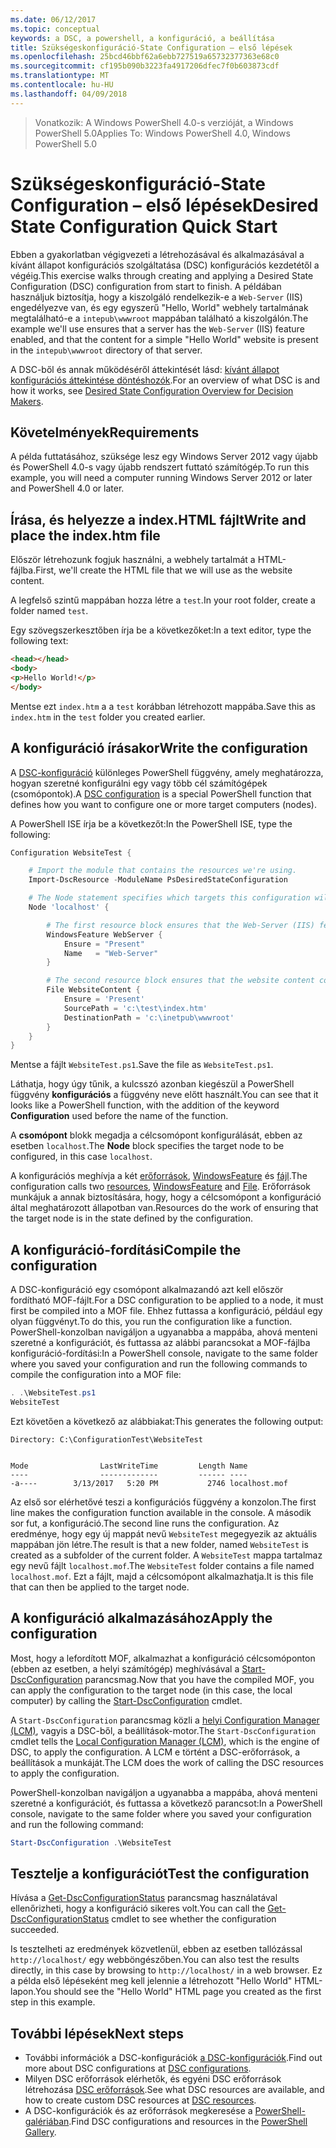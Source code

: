 ```yaml
---
ms.date: 06/12/2017
ms.topic: conceptual
keywords: a DSC, a powershell, a konfiguráció, a beállítása
title: Szükségeskonfiguráció-State Configuration – első lépések
ms.openlocfilehash: 25bcd46bbf62a6ebb727519a65732377363e68c0
ms.sourcegitcommit: cf195b090b3223fa4917206dfec7f0b603873cdf
ms.translationtype: MT
ms.contentlocale: hu-HU
ms.lasthandoff: 04/09/2018
---
```

> <span data-ttu-id="4679a-103">Vonatkozik: A Windows PowerShell 4.0-s verzióját, a Windows PowerShell 5.0</span><span class="sxs-lookup"><span data-stu-id="4679a-103">Applies To: Windows PowerShell 4.0, Windows PowerShell 5.0</span></span>

# <a name="desired-state-configuration-quick-start"></a><span data-ttu-id="4679a-104">Szükségeskonfiguráció-State Configuration – első lépések</span><span class="sxs-lookup"><span data-stu-id="4679a-104">Desired State Configuration Quick Start</span></span>

<span data-ttu-id="4679a-105">Ebben a gyakorlatban végigvezeti a létrehozásával és alkalmazásával a kívánt állapot konfigurációs szolgáltatása (DSC) konfigurációs kezdetétől a végéig.</span><span class="sxs-lookup"><span data-stu-id="4679a-105">This exercise walks through creating and applying a Desired State Configuration (DSC) configuration from start to finish.</span></span>
<span data-ttu-id="4679a-106">A példában használjuk biztosítja, hogy a kiszolgáló rendelkezik-e a `Web-Server` (IIS) engedélyezve van, és egy egyszerű "Hello, World" webhely tartalmának megtalálható-e a `intepub\wwwroot` mappában található a kiszolgálón.</span><span class="sxs-lookup"><span data-stu-id="4679a-106">The example we'll use ensures that a server has the `Web-Server` (IIS) feature enabled, and that the content for a simple "Hello World" website is present in the `intepub\wwwroot` directory of that server.</span></span>

<span data-ttu-id="4679a-107">A DSC-ből és annak működéséről áttekintését lásd: [kívánt állapot konfigurációs áttekintése döntéshozók](decisionMaker.md).</span><span class="sxs-lookup"><span data-stu-id="4679a-107">For an overview of what DSC is and how it works, see [Desired State Configuration Overview for Decision Makers](decisionMaker.md).</span></span>

## <a name="requirements"></a><span data-ttu-id="4679a-108">Követelmények</span><span class="sxs-lookup"><span data-stu-id="4679a-108">Requirements</span></span>

<span data-ttu-id="4679a-109">A példa futtatásához, szüksége lesz egy Windows Server 2012 vagy újabb és PowerShell 4.0-s vagy újabb rendszert futtató számítógép.</span><span class="sxs-lookup"><span data-stu-id="4679a-109">To run this example, you will need a computer running Windows Server 2012 or later and PowerShell 4.0 or later.</span></span>

## <a name="write-and-place-the-indexhtm-file"></a><span data-ttu-id="4679a-110">Írása, és helyezze a index.HTML fájlt</span><span class="sxs-lookup"><span data-stu-id="4679a-110">Write and place the index.htm file</span></span>

<span data-ttu-id="4679a-111">Először létrehozunk fogjuk használni, a webhely tartalmát a HTML-fájlba.</span><span class="sxs-lookup"><span data-stu-id="4679a-111">First, we'll create the HTML file that we will use as the website content.</span></span>

<span data-ttu-id="4679a-112">A legfelső szintű mappában hozza létre a `test`.</span><span class="sxs-lookup"><span data-stu-id="4679a-112">In your root folder, create a folder named `test`.</span></span>

<span data-ttu-id="4679a-113">Egy szövegszerkesztőben írja be a következőket:</span><span class="sxs-lookup"><span data-stu-id="4679a-113">In a text editor, type the following text:</span></span>

```html
<head></head>
<body>
<p>Hello World!</p>
</body>
```

<span data-ttu-id="4679a-114">Mentse ezt `index.htm` a a `test` korábban létrehozott mappába.</span><span class="sxs-lookup"><span data-stu-id="4679a-114">Save this as `index.htm` in the `test` folder you created earlier.</span></span>

## <a name="write-the-configuration"></a><span data-ttu-id="4679a-115">A konfiguráció írásakor</span><span class="sxs-lookup"><span data-stu-id="4679a-115">Write the configuration</span></span>

<span data-ttu-id="4679a-116">A [DSC-konfiguráció](configurations.md) különleges PowerShell függvény, amely meghatározza, hogyan szeretné konfigurálni egy vagy több cél számítógépek (csomópontok).</span><span class="sxs-lookup"><span data-stu-id="4679a-116">A [DSC configuration](configurations.md) is a special PowerShell function that defines how you want to configure one or more target computers (nodes).</span></span>

<span data-ttu-id="4679a-117">A PowerShell ISE írja be a következőt:</span><span class="sxs-lookup"><span data-stu-id="4679a-117">In the PowerShell ISE, type the following:</span></span>

```powershell
Configuration WebsiteTest {

    # Import the module that contains the resources we're using.
    Import-DscResource -ModuleName PsDesiredStateConfiguration

    # The Node statement specifies which targets this configuration will be applied to.
    Node 'localhost' {

        # The first resource block ensures that the Web-Server (IIS) feature is enabled.
        WindowsFeature WebServer {
            Ensure = "Present"
            Name   = "Web-Server"
        }

        # The second resource block ensures that the website content copied to the website root folder.
        File WebsiteContent {
            Ensure = 'Present'
            SourcePath = 'c:\test\index.htm'
            DestinationPath = 'c:\inetpub\wwwroot'
        }
    }
}
```

<span data-ttu-id="4679a-118">Mentse a fájlt `WebsiteTest.ps1`.</span><span class="sxs-lookup"><span data-stu-id="4679a-118">Save the file as `WebsiteTest.ps1`.</span></span>

<span data-ttu-id="4679a-119">Láthatja, hogy úgy tűnik, a kulcsszó azonban kiegészül a PowerShell függvény **konfigurációs** a függvény neve előtt használt.</span><span class="sxs-lookup"><span data-stu-id="4679a-119">You can see that it looks like a PowerShell function, with the addition of the keyword **Configuration** used before the name of the function.</span></span>

<span data-ttu-id="4679a-120">A **csomópont** blokk megadja a célcsomópont konfigurálását, ebben az esetben `localhost`.</span><span class="sxs-lookup"><span data-stu-id="4679a-120">The **Node** block specifies the target node to be configured, in this case `localhost`.</span></span>

<span data-ttu-id="4679a-121">A konfigurációs meghívja a két [erőforrások](resources.md), [WindowsFeature](windowsFeatureResource.md) és [fájl](fileResource.md).</span><span class="sxs-lookup"><span data-stu-id="4679a-121">The configuration calls two [resources](resources.md), [WindowsFeature](windowsFeatureResource.md) and [File](fileResource.md).</span></span>
<span data-ttu-id="4679a-122">Erőforrások munkájuk a annak biztosítására, hogy, hogy a célcsomópont a konfiguráció által meghatározott állapotban van.</span><span class="sxs-lookup"><span data-stu-id="4679a-122">Resources do the work of ensuring that the target node is in the state defined by the configuration.</span></span>

## <a name="compile-the-configuration"></a><span data-ttu-id="4679a-123">A konfiguráció-fordítási</span><span class="sxs-lookup"><span data-stu-id="4679a-123">Compile the configuration</span></span>

<span data-ttu-id="4679a-124">A DSC-konfiguráció egy csomópont alkalmazandó azt kell először fordítható MOF-fájlt.</span><span class="sxs-lookup"><span data-stu-id="4679a-124">For a DSC configuration to be applied to a node, it must first be compiled into a MOF file.</span></span>
<span data-ttu-id="4679a-125">Ehhez futtassa a konfiguráció, például egy olyan függvényt.</span><span class="sxs-lookup"><span data-stu-id="4679a-125">To do this, you run the configuration like a function.</span></span>
<span data-ttu-id="4679a-126">PowerShell-konzolban navigáljon a ugyanabba a mappába, ahová menteni szeretné a konfigurációt, és futtassa az alábbi parancsokat a MOF-fájlba konfiguráció-fordítási:</span><span class="sxs-lookup"><span data-stu-id="4679a-126">In a PowerShell console, navigate to the same folder where you saved your configuration and run the following commands to compile the configuration into a MOF file:</span></span>

```powershell
. .\WebsiteTest.ps1
WebsiteTest
```

<span data-ttu-id="4679a-127">Ezt követően a következő az alábbiakat:</span><span class="sxs-lookup"><span data-stu-id="4679a-127">This generates the following output:</span></span>

```
Directory: C:\ConfigurationTest\WebsiteTest


Mode                LastWriteTime         Length Name
----                -------------         ------ ----
-a----        3/13/2017   5:20 PM           2746 localhost.mof
```

<span data-ttu-id="4679a-128">Az első sor elérhetővé teszi a konfigurációs függvény a konzolon.</span><span class="sxs-lookup"><span data-stu-id="4679a-128">The first line makes the configuration function available in the console.</span></span>
<span data-ttu-id="4679a-129">A második sor fut, a konfiguráció.</span><span class="sxs-lookup"><span data-stu-id="4679a-129">The second line runs the configuration.</span></span>
<span data-ttu-id="4679a-130">Az eredménye, hogy egy új mappát nevű `WebsiteTest` megegyezik az aktuális mappában jön létre.</span><span class="sxs-lookup"><span data-stu-id="4679a-130">The result is that a new folder, named `WebsiteTest` is created as a subfolder of the current folder.</span></span>
<span data-ttu-id="4679a-131">A `WebsiteTest` mappa tartalmaz egy nevű fájlt `localhost.mof`.</span><span class="sxs-lookup"><span data-stu-id="4679a-131">The `WebsiteTest` folder contains a file named `localhost.mof`.</span></span>
<span data-ttu-id="4679a-132">Ezt a fájlt, majd a célcsomópont alkalmazhatja.</span><span class="sxs-lookup"><span data-stu-id="4679a-132">It is this file that can then be applied to the target node.</span></span>

## <a name="apply-the-configuration"></a><span data-ttu-id="4679a-133">A konfiguráció alkalmazásához</span><span class="sxs-lookup"><span data-stu-id="4679a-133">Apply the configuration</span></span>

<span data-ttu-id="4679a-134">Most, hogy a lefordított MOF, alkalmazhat a konfiguráció célcsomóponton (ebben az esetben, a helyi számítógép) meghívásával a [Start-DscConfiguration](/reference/5.1/PSDesiredStateConfiguration/Start-DscConfiguration) parancsmag.</span><span class="sxs-lookup"><span data-stu-id="4679a-134">Now that you have the compiled MOF, you can apply the configuration to the target node (in this case, the local computer) by calling the [Start-DscConfiguration](/reference/5.1/PSDesiredStateConfiguration/Start-DscConfiguration) cmdlet.</span></span>

<span data-ttu-id="4679a-135">A `Start-DscConfiguration` parancsmag közli a [helyi Configuration Manager (LCM)](metaConfig.md), vagyis a DSC-ből, a beállítások-motor.</span><span class="sxs-lookup"><span data-stu-id="4679a-135">The `Start-DscConfiguration` cmdlet tells the [Local Configuration Manager (LCM)](metaConfig.md), which is the engine of DSC, to apply the configuration.</span></span>
<span data-ttu-id="4679a-136">A LCM e történt a DSC-erőforrások, a beállítások a munkáját.</span><span class="sxs-lookup"><span data-stu-id="4679a-136">The LCM does the work of calling the DSC resources to apply the configuration.</span></span>

<span data-ttu-id="4679a-137">PowerShell-konzolban navigáljon a ugyanabba a mappába, ahová menteni szeretné a konfigurációt, és futtassa a következő parancsot:</span><span class="sxs-lookup"><span data-stu-id="4679a-137">In a PowerShell console, navigate to the same folder where you saved your configuration and run the following command:</span></span>

```powershell
Start-DscConfiguration .\WebsiteTest
```

## <a name="test-the-configuration"></a><span data-ttu-id="4679a-138">Tesztelje a konfigurációt</span><span class="sxs-lookup"><span data-stu-id="4679a-138">Test the configuration</span></span>

<span data-ttu-id="4679a-139">Hívása a [Get-DscConfigurationStatus](/reference/5.1/PSDesiredStateConfiguration/Get-DscConfigurationStatus) parancsmag használatával ellenőrizheti, hogy a konfiguráció sikeres volt.</span><span class="sxs-lookup"><span data-stu-id="4679a-139">You can call the [Get-DscConfigurationStatus](/reference/5.1/PSDesiredStateConfiguration/Get-DscConfigurationStatus) cmdlet to see whether the configuration succeeded.</span></span>

<span data-ttu-id="4679a-140">Is tesztelheti az eredmények közvetlenül, ebben az esetben tallózással `http://localhost/` egy webböngészőben.</span><span class="sxs-lookup"><span data-stu-id="4679a-140">You can also test the results directly, in this case by browsing to `http://localhost/` in a web browser.</span></span>
<span data-ttu-id="4679a-141">Ez a példa első lépéseként meg kell jelennie a létrehozott "Hello World" HTML-lapon.</span><span class="sxs-lookup"><span data-stu-id="4679a-141">You should see the "Hello World" HTML page you created as the first step in this example.</span></span>

## <a name="next-steps"></a><span data-ttu-id="4679a-142">További lépések</span><span class="sxs-lookup"><span data-stu-id="4679a-142">Next steps</span></span>

- <span data-ttu-id="4679a-143">További információk a DSC-konfigurációk [a DSC-konfigurációk](configurations.md).</span><span class="sxs-lookup"><span data-stu-id="4679a-143">Find out more about DSC configurations at [DSC configurations](configurations.md).</span></span>
- <span data-ttu-id="4679a-144">Milyen DSC erőforrások elérhetők, és egyéni DSC erőforrások létrehozása [DSC erőforrások](resources.md).</span><span class="sxs-lookup"><span data-stu-id="4679a-144">See what DSC resources are available, and how to create custom DSC resources at [DSC resources](resources.md).</span></span>
- <span data-ttu-id="4679a-145">A DSC-konfigurációk és az erőforrások megkeresése a [PowerShell-galériában](https://www.powershellgallery.com/).</span><span class="sxs-lookup"><span data-stu-id="4679a-145">Find DSC configurations and resources in the [PowerShell Gallery](https://www.powershellgallery.com/).</span></span>